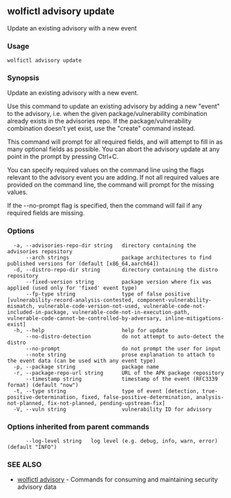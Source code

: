 ## wolfictl advisory update

Update an existing advisory with a new event

### Usage

```
wolfictl advisory update
```

### Synopsis

Update an existing advisory with a new event.

Use this command to update an existing advisory by adding a new "event" to the
advisory, i.e. when the given package/vulnerability combination already exists
in the advisories repo. If the package/vulnerability combination doesn't yet
exist, use the "create" command instead.

This command will prompt for all required fields, and will attempt to fill in
as many optional fields as possible. You can abort the advisory update at any
point in the prompt by pressing Ctrl+C.

You can specify required values on the command line using the flags relevant to
the advisory event you are adding. If not all required values are provided on
the command line, the command will prompt for the missing values.

If the --no-prompt flag is specified, then the command will fail if any
required fields are missing.

### Options

```
  -a, --advisories-repo-dir string   directory containing the advisories repository
      --arch strings                 package architectures to find published versions for (default [x86_64,aarch64])
  -d, --distro-repo-dir string       directory containing the distro repository
      --fixed-version string         package version where fix was applied (used only for 'fixed' event type)
      --fp-type string               type of false positive [vulnerability-record-analysis-contested, component-vulnerability-mismatch, vulnerable-code-version-not-used, vulnerable-code-not-included-in-package, vulnerable-code-not-in-execution-path, vulnerable-code-cannot-be-controlled-by-adversary, inline-mitigations-exist]
  -h, --help                         help for update
      --no-distro-detection          do not attempt to auto-detect the distro
      --no-prompt                    do not prompt the user for input
      --note string                  prose explanation to attach to the event data (can be used with any event type)
  -p, --package string               package name
  -r, --package-repo-url string      URL of the APK package repository
      --timestamp string             timestamp of the event (RFC3339 format) (default "now")
  -t, --type string                  type of event [detection, true-positive-determination, fixed, false-positive-determination, analysis-not-planned, fix-not-planned, pending-upstream-fix]
  -V, --vuln string                  vulnerability ID for advisory
```

### Options inherited from parent commands

```
      --log-level string   log level (e.g. debug, info, warn, error) (default "INFO")
```

### SEE ALSO

* [wolfictl advisory](wolfictl_advisory.md)	 - Commands for consuming and maintaining security advisory data

